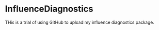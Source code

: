 # InfluenceDiagnostics

THis is a trial of using GitHub to upload my influence diagnostics package.
